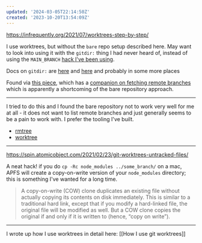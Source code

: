 ```yaml
---
updated: '2024-03-05T22:14:50Z'
created: '2023-10-20T13:54:09Z'
---
```

https://infrequently.org/2021/07/worktrees-step-by-step/

I use worktrees, but without the `bare` repo setup described here. May want to look into using it with the `gitdir:` thing I had never heard of, instead of using the `MAIN_BRANCH` [hack I've been using](https://github.com/llimllib/personal_code/blob/master/homedir/.local/bin/rmtree#L7).

Docs on `gitdir:` are [here](https://git-scm.com/docs/git-config#Documentation/git-config.txt-codegitdircode) and [here](https://git-scm.com/docs/gitrepository-layout) and probably in some more places

Found via [this piece](https://morgan.cugerone.com/blog/how-to-use-git-worktree-and-in-a-clean-way/), which has a [companion on fetching remote branches](https://morgan.cugerone.com/blog/workarounds-to-git-worktree-using-bare-repository-and-cannot-fetch-remote-branches/) which is apparently a shortcoming of the bare repository approach.

------

I tried to do this and I found the bare repository not to work very well for me at all - it does not want to list remote branches and just generally seems to be a pain to work with. I prefer the tooling I've built.

- [rmtree](https://github.com/llimllib/personal_code/blob/master/homedir/.local/bin/rmtree)
- [worktree](https://github.com/llimllib/personal_code/blob/master/homedir/.local/bin/worktree)

----

https://spin.atomicobject.com/2021/02/23/git-worktrees-untracked-files/

A neat hack! if you do `cp -Rc node_modules ../some_branch/` on a mac, APFS will create a copy-on-write version of your `node_modules` directory; this is something I've wanted for a long time.

> A copy-on-write (COW) clone duplicates an existing file without actually copying its contents on disk immediately. This is similar to a traditional hard link, except that if you modify a hard-linked file, the original file will be modified as well. But a COW clone copies the original if and only if it is written to (hence, “copy on write”).

---

I wrote up how I use worktrees in detail here: [[How I use git worktrees]]